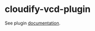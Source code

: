 # cloudify-vcd-plugin

See plugin [documentation](https://docs.cloudify.co/latest/working_with/official_plugins/infrastructure/vcloud/).
